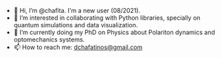- 👋 Hi, I’m @chafita. I'm a new user (08/2021).
- 👀 I’m interested in collaborating with Python libraries, specially on quantum simulations and data visualization.
- 🌱 I’m currently doing my PhD on Physics about Polariton dynamics and optomechanics systems. 
- 📫 How to reach me: 
                      dchafatinos@gmail.com

<!---
chafita/chafita is a ✨ special ✨ repository because its `README.md` (this file) appears on your GitHub profile.
You can click the Preview link to take a look at your changes.
--->
